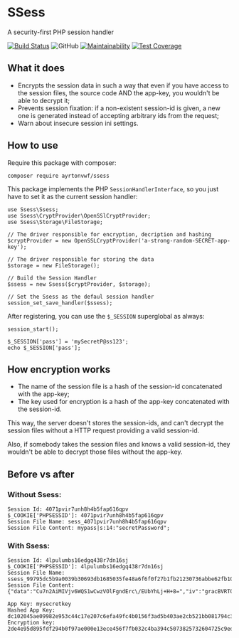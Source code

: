 # SSess
A security-first PHP session handler

[![Build Status](https://travis-ci.com/ayrtonvwf/ssess.svg?branch=master)](https://travis-ci.com/ayrtonvwf/ssess)
![GitHub](https://img.shields.io/github/license/ayrtonvwf/ssess.svg)
[![Maintainability](https://api.codeclimate.com/v1/badges/37e7f8ce667e4c900bed/maintainability)](https://codeclimate.com/github/ayrtonvwf/ssess/maintainability)
[![Test Coverage](https://api.codeclimate.com/v1/badges/37e7f8ce667e4c900bed/test_coverage)](https://codeclimate.com/github/ayrtonvwf/ssess/test_coverage)

## What it does
- Encrypts the session data in such a way that even if you have access to the session files,
the source code AND the app-key, you wouldn't be able to decrypt it;
- Prevents session fixation: if a non-existent session-id is given, a new one is generated
instead of accepting arbitrary ids from the request;
- Warn about insecure session ini settings.

## How to use
Require this package with composer:

```
composer require ayrtonvwf/ssess
```

This package implements the PHP `SessionHandlerInterface`, so you just have to set it as the current session handler:

```
use Ssess\Ssess;
use Ssess\CryptProvider\OpenSSlCryptProvider;
use Ssess\Storage\FileStorage;

// The driver responsible for encryption, decription and hashing
$cryptProvider = new OpenSSLCryptProvider('a-strong-random-SECRET-app-key');

// The driver responsible for storing the data
$storage = new FileStorage();

// Build the Session Handler
$ssess = new Ssess($cryptProvider, $storage);

// Set the Ssess as the defaul session handler
session_set_save_handler($ssess);
```

After registering, you can use the `$_SESSION` superglobal as always:

```
session_start();

$_SESSION['pass'] = 'mySecretP@ss123';
echo $_SESSION['pass'];
```

## How encryption works
- The name of the session file is a hash of the session-id concatenated with the app-key;
- The key used for encryption is a hash of the app-key concatenated with the session-id.

This way, the server doesn't stores the session-ids, and can't decrypt the session files
without a HTTP request providing a valid session-id.

Also, if somebody takes the session files and knows a valid session-id, they wouldn't be
able to decrypt those files without the app-key.

## Before vs after

### Without Ssess:
```
Session Id: 4071pvir7unh8h4b5fap616qpv
$_COOKIE['PHPSESSID']: 4071pvir7unh8h4b5fap616qpv
Session File Name: sess_4071pvir7unh8h4b5fap616qpv
Session File Content: mypass|s:14:"secretPassword";
```

### With Ssess:
```
Session Id: 4lpulumbs16edgq438r7dn16sj
$_COOKIE['PHPSESSID']: 4lpulumbs16edgq438r7dn16sj
Session File Name: ssess_99795dc5b9a0039b30693db1685035fe48a6f6f0f27b1fb21230736abbe62fb10f3ddfc5ee060b68d9b97a1ffb8643edfca06401e372714820a1efe8206c1c32
Session File Content: {"data":"Cu7n2AiMIVjv6WQS1wCwzVOlFgndErc\/EUbYhLj+H+8=","iv":"gracBVRT0glOyWubjlBbQQ=="}

App Key: mysecretkey
Hashed App Key: dc102045ae09982e953c44c17e207c6efa49fc4b0156f3ad5b403ae2cb521bb081794c3001f9424ad399b3a695a5a11592b13355d3d5f81aca999b0d39bb06e8
Encryption key: 2de4e95d895fdf294b0f97ae000e13ece456f7fb032c4ba394c5073825732604725c9edfde119a9cf66a65a5714763f0019ce76fb598eda5a1050c3ac895d5a1
```